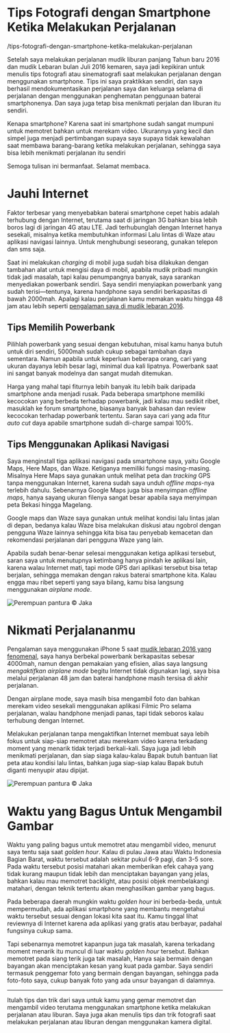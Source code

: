 # Tips Fotografi dengan Smartphone Ketika Melakukan Perjalanan

/tips-fotografi-dengan-smartphone-ketika-melakukan-perjalanan


Setelah saya melakukan perjalanan mudik liburan panjang Tahun baru 2016 dan mudik Lebaran bulan Juli 2016 kemaren, saya jadi kepikiran untuk menulis tips fotografi atau sinematografi saat melakukan perjalanan dengan menggunakan smartphone. Tips ini saya praktikkan sendiri, dan saya berhasil mendokumentasikan perjalanan saya dan keluarga selama di perjalanan dengan menggunakan penghematan penggunaan baterai smartphonenya. Dan saya juga tetap bisa menikmati perjalan dan liburan itu sendiri.

Kenapa smartphone? Karena saat ini smartphone sudah sangat mumpuni untuk memotret bahkan untuk merekam video. Ukurannya yang kecil dan simpel juga menjadi pertimbangan supaya saya supaya tidak kewalahan saat membawa barang-barang ketika melakukan perjalanan, sehingga saya bisa lebih menikmati perjalanan itu sendiri

Semoga tulisan ini bermanfaat. Selamat membaca.   

# Jauhi Internet

Faktor terbesar yang menyebabkan baterai smartphone cepet habis adalah terhubung dengan Internet, terutama saat di jaringan 3G bahkan bisa lebih boros lagi di jaringan 4G atau LTE. Jadi terhubunglah dengan Internet hanya sesekali, misalnya ketika membutuhkan informasi Lalu lintas di Waze atau aplikasi navigasi lainnya. Untuk menghubungi seseorang, gunakan telepon dan sms saja.

Saat ini melakukan *charging* di mobil juga sudah bisa dilakukan dengan tambahan alat untuk mengisi daya di mobil, apabila mudik pribadi mungkin tidak jadi masalah, tapi kalau penumpangnya banyak, saya sarankan menyediakan powerbank sendiri. Saya sendiri menyiapkan powerbank yang sudah terisi—tentunya, karena handphone saya sendiri berkapasitas di bawah 2000mah. Apalagi kalau perjalanan kamu memakan waktu hingga 48 jam atau lebih seperti [pengalaman saya di mudik lebaran 2016](/mudik-lebaran-2016-yang-fenomenal).

## Tips Memilih Powerbank

Pilihlah powerbank yang sesuai dengan kebutuhan, misal kamu hanya butuh untuk diri sendiri, 5000mah sudah cukup sebagai tambahan daya sementara. Namun apabila untuk keperluan beberapa orang, cari yang ukuran dayanya lebih besar lagi, minimal dua kali lipatnya. Powerbank saat ini sangat banyak modelnya dan sangat mudah ditemukan. 

Harga yang mahal tapi fiturnya lebih banyak itu lebih baik daripada smartphone anda menjadi rusak. Pada beberapa smartphone memiliki kecocokan yang berbeda terhadap powerbank, jadi kalau mau sedikit ribet, masuklah ke forum smartphone, biasanya banyak bahasan dan review kecocokan terhadap powerbank tertentu. Saran saya cari yang ada fitur *auto cut* daya apabile smartphone sudah di-charge sampai 100%.

## Tips Menggunakan Aplikasi Navigasi

Saya menginstall tiga aplikasi navigasi pada smartphone saya, yaitu Google Maps, Here Maps, dan Waze. Ketiganya memiliki fungsi masing-masing. Misalnya Here Maps saya gunakan untuk melihat peta dan *tracking* GPS tanpa menggunakan Internet, karena sudah saya unduh *offline maps*-nya terlebih dahulu. Sebenarnya Google Maps juga bisa menyimpan *offline maps*, hanya sayang ukuran filenya sangat besar apabila saya menyimpan peta Bekasi hingga Magelang.

Google maps dan Waze saya gunakan untuk melihat kondisi lalu lintas jalan di depan, bedanya kalau Waze bisa melakukan diskusi atau ngobrol dengan pengguna Waze lainnya sehingga kita bisa tau penyebab kemacetan dan rekomendasi perjalanan dari pengguna Waze yang lain. 

Apabila sudah benar-benar selesai menggunakan ketiga aplikasi tersebut, saran saya untuk menutupnya ketimbang hanya pindah ke aplikasi lain, karena walau Internet mati, tapi mode GPS dari aplikasi tersebut bisa tetap berjalan, sehingga memakan dengan rakus baterai smartphone kita. Kalau engga mau ribet seperti yang saya bilang, kamu bisa langsung menggunakan *airplane mode*. 

![Perempuan pantura &copy; Jaka](mudik-02.jpeg)

# Nikmati Perjalananmu

Pengalaman saya menggunakan iPhone 5 saat [mudik lebaran 2016 yang fenomenal](/mudik-lebaran-2016-yang-fenomenal), saya hanya berbekal powerbank berkapasitas sebesar 4000mah, namun dengan pemakaian yang efisien, alias saya langsung *mengaktifkan airplane mode* begitu Internet tidak digunakan lagi, saya bisa melalui perjalanan 48 jam dan baterai handphone masih tersisa di akhir perjalanan.

Dengan airplane mode, saya masih bisa mengambil foto dan bahkan merekam video sesekali menggunakan aplikasi Filmic Pro selama perjalanan, walau handphone menjadi panas, tapi tidak seboros kalau terhubung dengan Internet.

Melakukan perjalanan tanpa mengaktifkan Internet membuat saya lebih fokus untuk siap-siap memotret atau merekam video karena terkadang moment yang menarik tidak terjadi berkali-kali. Saya juga jadi lebih menikmati perjalanan, dan siap siaga kalau-kalau Bapak butuh bantuan liat peta atau kondisi lalu lintas, bahkan juga siap-siap kalau Bapak butuh diganti menyupir atau dipijat.

![Perempuan pantura &copy; Jaka]()

# Waktu yang Bagus Untuk Mengambil Gambar

Waktu yang paling bagus untuk memotret atau mengambil video, menurut saya tentu saja saat *golden hour*. Kalau di pulau Jawa atau Waktu Indonesia Bagian Barat, waktu tersebut adalah sekitar pukul 6-9 pagi, dan 3-5 sore. Pada waktu tersebut posisi matahari akan memberikan efek cahaya yang tidak kurang maupun tidak lebih dan menciptakan bayangan yang jelas, bahkan kalau mau memotret  backlight, atau posisi objek membelakangi matahari, dengan teknik tertentu akan menghasilkan gambar yang bagus.

Pada beberapa daerah mungkin waktu *golden hour* ini berbeda-beda, untuk mempermudah, ada aplikasi smartphone yang membantu mengetahui waktu tersebut sesuai dengan lokasi kita saat itu. Kamu tinggal lihat reviewnya di Internet karena ada aplikasi yang gratis atau berbayar, padahal fungsinya cukup sama.

Tapi sebenarnya memotret kapanpun juga tak masalah, karena terkadang moment menarik itu muncul di luar waktu *golden hour* tersebut. Bahkan memotret pada siang terik juga tak masalah, Hanya saja bermain dengan bayangan akan menciptakan kesan yang kuat pada gambar. Saya sendiri termasuk penggemar foto yang bermain dengan bayangan, sehingga pada foto-foto saya, cukup banyak foto yang ada unsur bayangan di dalamnya.

---

Itulah tips dan trik dari saya untuk kamu yang gemar memotret dan mengambil video terutama menggunakan smartphone ketika melakukan perjalanan atau liburan. Saya juga akan menulis tips dan trik fotografi saat melakukan perjalanan atau liburan dengan menggunakan kamera digital.